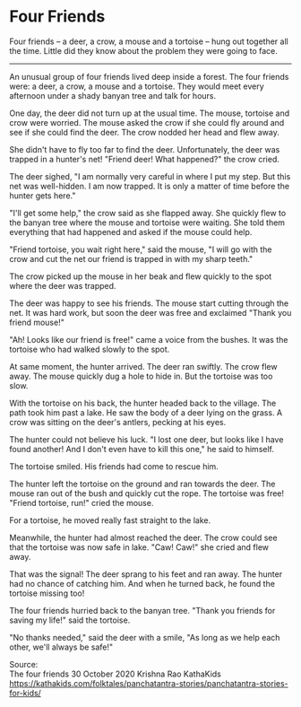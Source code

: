 # Four Friends

Four friends – a deer, a crow, a mouse and a tortoise – hung out together all the time. Little did they know about the problem they were going to face.

---

An unusual group of four friends lived deep inside a forest. The four friends were: a deer, a crow, a mouse and a tortoise. They would meet every afternoon under a shady banyan tree and talk for hours.

One day, the deer did not turn up at the usual time. The mouse, tortoise and crow were worried. The mouse asked the crow if she could fly around and see if she could find the deer. The crow nodded her head and flew away.

She didn't have to fly too far to find the deer. Unfortunately, the deer was trapped in a hunter's net! "Friend deer! What happened?" the crow cried.

The deer sighed, "I am normally very careful in where I put my step. But this net was well-hidden. I am now trapped. It is only a matter of time before the hunter gets here."

"I'll get some help," the crow said as she flapped away. She quickly flew to the banyan tree where the mouse and tortoise were waiting. She told them everything that had happened and asked if the mouse could help.

"Friend tortoise, you wait right here," said the mouse, "I will go with the crow and cut the net our friend is trapped in with my sharp teeth."

The crow picked up the mouse in her beak and flew quickly to the spot where the deer was trapped.

The deer was happy to see his friends. The mouse start cutting through the net. It was hard work, but soon the deer was free and exclaimed "Thank you friend mouse!"

"Ah! Looks like our friend is free!" came a voice from the bushes. It was the tortoise who had walked slowly to the spot.

At same moment, the hunter arrived. The deer ran swiftly. The crow flew away. The mouse quickly dug a hole to hide in. But the tortoise was too slow.

With the tortoise on his back, the hunter headed back to the village. The path took him past a lake. He saw the body of a deer lying on the grass. A crow was sitting on the deer's antlers, pecking at his eyes.

The hunter could not believe his luck. "I lost one deer, but looks like I have found another! And I don't even have to kill this one," he said to himself.

The tortoise smiled. His friends had come to rescue him.

The hunter left the tortoise on the ground and ran towards the deer. The mouse ran out of the bush and quickly cut the rope. The tortoise was free! "Friend tortoise, run!" cried the mouse.

For a tortoise, he moved really fast straight to the lake.  

Meanwhile, the hunter had almost reached the deer. The crow could see that the tortoise was now safe in lake. "Caw! Caw!" she cried and flew away.

That was the signal! The deer sprang to his feet and ran away. The hunter had no chance of catching him. And when he turned back, he found the tortoise missing too!

The four friends hurried back to the banyan tree. "Thank you friends for saving my life!" said the tortoise.

"No thanks needed," said the deer with a smile, "As long as we help each other, we'll always be safe!"

Source:  
The four friends
30 October 2020
Krishna Rao
KathaKids
https://kathakids.com/folktales/panchatantra-stories/panchatantra-stories-for-kids/
